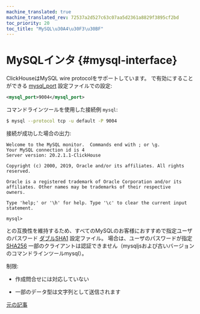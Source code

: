 ```yaml
---
machine_translated: true
machine_translated_rev: 72537a2d527c63c07aa5d2361a8829f3895cf2bd
toc_priority: 20
toc_title: "MySQL\u30A4\u30F3\u30BF"
---
```


# MySQLインタ {#mysql-interface}

ClickHouseはMySQL wire protocolをサポートしています。 で有効にすることができる [mysql_port](../operations/server-configuration-parameters/settings.md#server_configuration_parameters-mysql_port) 設定ファイルでの設定:

``` xml
<mysql_port>9004</mysql_port>
```

コマンドラインツールを使用した接続例 `mysql`:

``` bash
$ mysql --protocol tcp -u default -P 9004
```

接続が成功した場合の出力:

``` text
Welcome to the MySQL monitor.  Commands end with ; or \g.
Your MySQL connection id is 4
Server version: 20.2.1.1-ClickHouse

Copyright (c) 2000, 2019, Oracle and/or its affiliates. All rights reserved.

Oracle is a registered trademark of Oracle Corporation and/or its
affiliates. Other names may be trademarks of their respective
owners.

Type 'help;' or '\h' for help. Type '\c' to clear the current input statement.

mysql>
```

との互換性を維持するため、すべてのMySQLのお客様におすすめで指定ユーザのパスワード [ダブルSHA1](../operations/settings/settings-users.md#password_double_sha1_hex) 設定ファイル。
場合は、ユーザのパスワードが指定 [SHA256](../operations/settings/settings-users.md#password_sha256_hex) 一部のクライアントは認証できません（mysqljsおよび古いバージョンのコマンドラインツールmysql）。

制限:

-   作成問合せには対応していない

-   一部のデータ型は文字列として送信されます

[元の記事](https://clickhouse.com/docs/en/interfaces/mysql/) <!--hide-->
